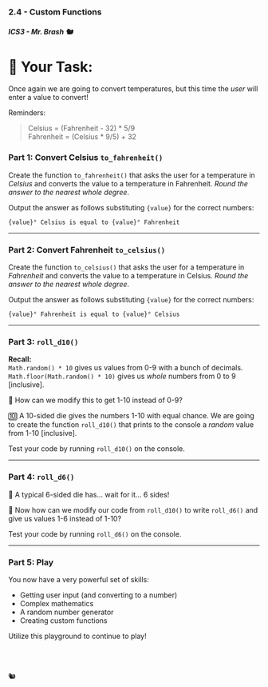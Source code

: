 ### 2.4 - Custom Functions

##### ICS3 - Mr. Brash 🐿️

# 📝 Your Task:

Once again we are going to convert temperatures, but this time the _user_ will enter a value to convert!

Reminders:

> Celsius = (Fahrenheit - 32) * 5/9  
Fahrenheit = (Celsius * 9/5) + 32

### Part 1: Convert Celsius `to_fahrenheit()`

Create the function `to_fahrenheit()` that asks the user for a temperature in _Celsius_ and converts the value to a temperature in Fahrenheit. _Round the answer to the nearest whole degree_.

Output the answer as follows substituting `{value}` for the correct numbers:
```TXT
{value}° Celsius is equal to {value}° Fahrenheit
```

---

### Part 2: Convert Fahrenheit `to_celsius()`

Create the function `to_celsius()` that asks the user for a temperature in _Fahrenheit_ and converts the value to a temperature in Celsius.  _Round the answer to the nearest whole degree_.

Output the answer as follows substituting `{value}` for the correct numbers:
```TXT
{value}° Fahrenheit is equal to {value}° Celsius
```

---

### Part 3: `roll_d10()`

**Recall:**  
`Math.random() * 10` gives us values from 0-9 with a bunch of decimals.  
`Math.floor(Math.random() * 10)` gives us _whole_ numbers from 0 to 9 [inclusive].

🤔 How can we modify this to get 1-10 instead of 0-9?  

🔟 A 10-sided die gives the numbers 1-10 with equal chance. We are going to create the function `roll_d10()` that prints to the console a _random_ value from 1-10 [inclusive].

Test your code by running `roll_d10()` on the console.

---

### Part 4: `roll_d6()`

🎲 A typical 6-sided die has... wait for it... 6 sides! 

🤔 Now how can we modify our code from `roll_d10()` to write `roll_d6()` and give us values 1-6 instead of 1-10?

Test your code by running `roll_d6()` on the console.

---

### Part 5: Play

You now have a very powerful set of skills:
- Getting user input (and converting to a number)
- Complex mathematics
- A random number generator
- Creating custom functions

Utilize this playground to continue to play!

<br>
<br>

🐿️
